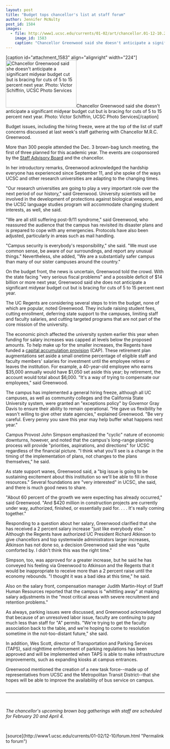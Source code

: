 ```yaml
---
layout: post
title: "Budget tops chancellor's list at staff forum"
author: Jennifer McNulty
post_id: 1584
images:
  - file: http://www1.ucsc.edu/currents/01-02/art/chancellor.01-12-10.224.jpg
    image_id: 1583
    caption: "Chancellor Greenwood said she doesn't anticipate a significant midyear budget cut but is bracing for cuts of 5 to 15 percent next year. Photo: Victor Schiffrin, UCSC Photo Services"
---
```


[caption id="attachment_1583" align="alignright" width="224"]<a href="http://localhost/mysite/wp-content/uploads/2001/12/chancellor.01-12-10.224.jpg"><img class="size-full wp-image-1583" src="http://localhost/mysite/wp-content/uploads/2001/12/chancellor.01-12-10.224.jpg" alt="Chancellor Greenwood said she doesn't anticipate a significant midyear budget cut but is bracing for cuts of 5 to 15 percent next year. Photo: Victor Schiffrin, UCSC Photo Services" width="224" height="150" /></a>Chancellor Greenwood said she doesn't anticipate a significant midyear budget cut but is bracing for cuts of 5 to 15 percent next year. Photo: Victor Schiffrin, UCSC Photo Services[/caption]
<p>
  Budget issues, including the hiring freeze, were at the top of the list of staff concerns discussed at last week's staff gathering with Chancellor M.R.C. Greenwood.
</p>More than 300 people attended the Dec. 3 brown-bag lunch meeting, the first of three planned for this academic year. The events are cosponsored by the <a href="http://sab.ucsc.edu/">Staff Advisory Board</a> and the chancellor.
<p>
  In her introductory remarks, Greenwood acknowledged the hardship everyone has experienced since September 11, and she spoke of the ways UCSC and other research universities are adapting to the changing times.
</p>
<p>
  "Our research universities are going to play a very important role over the next period of our history," said Greenwood. University scientists will be involved in the development of protections against biological weapons, and the UCSC language studies program will accommodate changing student interests, as well, she said.
</p>
<p>
  "We are all still suffering post-9/11 syndrome," said Greenwood, who reassured the audience that the campus has revisited its disaster plans and is prepared to cope with any emergencies. Protocols have also been adjusted, particularly in areas such as mail handling.
</p>
<p>
  "Campus security is everybody's responsibility," she said. "We must use common sense, be aware of our surroundings, and report any unusual things." Nevertheless, she added, "We are a substantially safer campus than many of our sister campuses around the country."
</p>
<p>
  On the budget front, the news is uncertain, Greenwood told the crowd. With the state facing "very serious fiscal problems" and a possible deficit of $14 billion or more next year, Greenwood said she does not anticipate a significant midyear budget cut but is bracing for cuts of 5 to 15 percent next year.
</p>
<p>
  The UC Regents are considering several steps to trim the budget, none of which are popular, noted Greenwood. They include raising student fees, cutting enrollment, deferring state support to the campuses, limiting staff and faculty salaries, and cutting targeted programs that are not part of the core mission of the university.
</p>
<p>
  The economic pinch affected the university system earlier this year when funding for salary increases was capped at levels below the proposed amounts. To help make up for the smaller increases, the Regents have funded a <a href="http://www.ucsc.edu/currents/01-02/11-19/retirement.html">capital accumulation provision</a> (CAP). These retirement plan augmentations set aside a small onetime percentage of eligible staff and faculty members' salaries for investment until the employee retires or leaves the institution. For example, a 40-year-old employee who earns $35,000 annually would have $1,050 set aside this year; by retirement, the account would total about $6,000. "It's a way of trying to compensate our employees," said Greenwood.
</p>
<p>
  The campus has implemented a general hiring freeze, although all UC campuses, as well as community colleges and the California State University system, were granted an "exceptions policy" by Governor Gray Davis to ensure their ability to remain operational. "He gave us flexibility he wasn't willing to give other state agencies," explained Greenwood. "Be very careful. Every penny you save this year may help buffer what happens next year."
</p>
<p>
  Campus Provost John Simpson emphasized the "cyclic" nature of economic downturns, however, and noted that the campus's long-range planning process will provide "priorities, aspirations, and directions" for UCSC regardless of the financial picture. "I think what you'll see is a change in the timing of the implementation of plans, not changes to the plans themselves," he said.
</p>
<p>
  As state support wanes, Greenwood said, a "big issue is going to be sustaining excitement about this institution so we'll be able to fill in those resources." Several foundations are "very interested" in UCSC, she said, and there is much good news to share.
</p>
<p>
  "About 60 percent of the growth we were expecting has already occurred," said Greenwood. "And $420 million in construction projects are currently under way, authorized, finished, or essentially paid for. . . . It's really coming together."
</p>
<p>
  Responding to a question about her salary, Greenwood clarified that she has received a 2 percent salary increase "just like everybody else." Although the Regents have authorized UC President Richard Atkinson to give chancellors and top systemwide administrators larger increases, Atkinson has not done so, a decision Greenwood said she was "quite comforted by. I didn't think this was the right time."
</p>
<p>
  Simpson, too, was approved for a greater increase, but he said he has conveyed his feeling via Greenwood to Atkinson and the Regents that it would be inappropriate to receive more than a 2 percent raise until the economy rebounds. "I thought it was a bad idea at this time," he said.
</p>
<p>
  Also on the salary front, compensation manager Judith Martin-Hoyt of Staff Human Resources reported that the campus is "whittling away" at making salary adjustments in the "most critical areas with severe recruitment and retention problems."
</p>
<p>
  As always, parking issues were discussed, and Greenwood acknowledged that because of an unresolved labor issue, faculty are continuing to pay much less than staff for "A" permits. "We're trying to get the faculty association back to the table, and we're hoping to come to resolution sometime in the not-too-distant future," she said.
</p>
<p>
  In addition, Wes Scott, director of Transportation and Parking Services (TAPS), said nighttime enforcement of parking regulations has been approved and will be implemented when TAPS is able to make infrastructure improvements, such as expanding kiosks at campus entrances.
</p>
<p>
  Greenwood mentioned the creation of a new task force--made up of representatives from UCSC and the Metropolitan Transit District--that she hopes will be able to improve the availability of bus service on campus.<br>
  <br>
</p>
<hr>
<br>
<br>
<i>The chancellor's upcoming brown bag gatherings with staff are scheduled for February 20 and April 4.</i>
<p>
  <br>

</p>
<p>

</p>
[source](http://www1.ucsc.edu/currents/01-02/12-10/forum.html "Permalink to forum")
